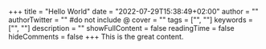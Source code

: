 +++
title = "Hello World"
date = "2022-07-29T15:38:49+02:00"
author = ""
authorTwitter = "" #do not include @
cover = ""
tags = ["", ""]
keywords = ["", ""]
description = ""
showFullContent = false
readingTime = false
hideComments = false
+++
This is the great content.